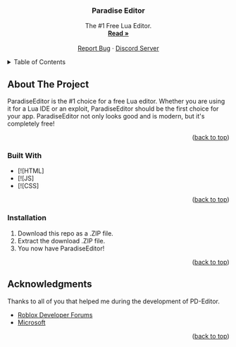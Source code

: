 <a name="readme-top"></a>





<h3 align="center">Paradise Editor</h3>

  <p align="center">
    The #1 Free Lua Editor.
    <br />
    <a href="https://github.com/DevFaded/ParadiseEditor"><strong>Read »</strong></a>
    <br />
    <br />
    <a href="https://github.com/DevFaded/ParadiseEditor/issues">Report Bug</a>
    ·
    <a href="https://discord.gg/freealts">Discord Server</a>
  </p>
</div>



<details>
  <summary>Table of Contents</summary>
  <ol>
    <li>
      <a href="#about-the-project">About The Project</a>
      <ul>
        <li><a href="#built-with">Built With</a></li>
      </ul>
    </li>
    <li>
      <a href="#getting-started">Getting Started</a>
      <ul>
        <li><a href="#installation">Installation</a></li>
      </ul>
    </li>
    <li><a href="#usage">Usage</a></li>
    <li><a href="#config"></a>Config</li>
    <li><a href="#roadmap">Roadmap</a></li>
    <li><a href="#contributing">Contributing</a></li>
    <li><a href="#contact">Credits</a></li>
    <li><a href="#acknowledgments">Acknowledgments</a></li>
  </ol>
</details>



<!-- ABOUT THE PROJECT -->
## About The Project

ParadiseEditor is the #1 choice for a free Lua editor. Whether you are using it for a Lua IDE or an exploit, ParadiseEditor should be the first choice for your app. ParadiseEditor not only looks good and is modern, but it's completely free!

<p align="right">(<a href="#readme-top">back to top</a>)</p>



### Built With

* [![HTML]
* [![JS]
* [![CSS]

<p align="right">(<a href="#readme-top">back to top</a>)</p>


### Installation

1. Download this repo as a .ZIP file.
2. Extract the download .ZIP file.
3. You now have ParadiseEditor!

<p align="right">(<a href="#readme-top">back to top</a>)</p>

## Acknowledgments

Thanks to all of you that helped me during the development of PD-Editor.
* [Roblox Developer Forums](https://devforum.roblox.com/)
* [Microsoft](https://microsoft.github.io/monaco-editor/)

<p align="right">(<a href="#readme-top">back to top</a>)</p>



<!-- MARKDOWN LINKS & IMAGES -->
<!-- https://www.markdownguide.org/basic-syntax/#reference-style-links -->
[contributors-shield]: https://img.shields.io/github/contributors/P-DennyGamingYT/PD-Editor.svg
[contributors-url]: https://github.com/P-DennyGamingYT/PD-Editor/graphs/contributors
[forks-shield]: https://img.shields.io/github/forks/P-DennyGamingYT/PD-Editor.svg
[forks-url]: https://github.com/P-DennyGamingYT/PD-Editor/network/members
[stars-shield]: https://img.shields.io/github/stars/P-DennyGamingYT/PD-Editor.svg
[stars-url]: https://github.com/P-DennyGamingYT/PD-Editor/stargazers
[issues-shield]: https://img.shields.io/github/issues/P-DennyGamingYT/PD-Editor.svg
[issues-url]: https://github.com/P-DennyGamingYT/PD-Editor/issues
[license-shield]: https://img.shields.io/github/license/P-DennyGamingYT/PD-Editor.svg
[license-url]: https://github.com/P-DennyGamingYT/PD-Editor/blob/master/LICENSE.txt
[linkedin-shield]: https://img.shields.io/badge/-LinkedIn-black.svg&logo=linkedin&colorB=555
[linkedin-url]: https://linkedin.com/in/linkedin_username
[product-screenshot]: assets/images/preview.png
[Next.js]: https://img.shields.io/badge/html5-%23E34F26.svg?logo=html5&logoColor=white
[Next-url]: https://en.wikipedia.org/wiki/HTML5
[React.js]: https://img.shields.io/badge/javascript-%23323330.svg?logo=javascript&logoColor=yellow
[React-url]: https://en.wikipedia.org/wiki/JavaScript
[Vue.js]: https://img.shields.io/badge/css3-%231572B6.svg?logo=css3&logoColor=white
[Vue-url]: https://en.wikipedia.org/wiki/CSS
[Angular.io]: https://img.shields.io/badge/Angular-DD0031&logo=angular&logoColor=white
[Angular-url]: https://angular.io/
[Svelte.dev]: https://img.shields.io/badge/Svelte-4A4A55&logo=svelte&logoColor=FF3E00
[Svelte-url]: https://svelte.dev/
[Laravel.com]: https://img.shields.io/badge/Laravel-FF2D20&logo=laravel&logoColor=white
[Laravel-url]: https://laravel.com
[Bootstrap.com]: https://img.shields.io/badge/Bootstrap-563D7C&logo=bootstrap&logoColor=white
[Bootstrap-url]: https://getbootstrap.com
[JQuery.com]: https://img.shields.io/badge/jQuery-0769AD&logo=jquery&logoColor=white
[JQuery-url]: https://jquery.com 
